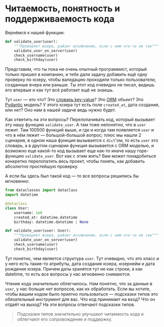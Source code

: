 # Читаемость, понятность и поддерживаемость кода

Вернёмся к нашей функции:

```python
def validate_user(user):
    """Проверяет юзера, райзит исключение, если с ним что-то не так"""
    validate_user_on_server(user)
    check_username(user)
    check_birthday(user)
```

Представим, что ты пока не очень опытный программист, который только пришел в компанию, и тебе дали задачу добавить ещё одну проверку по юзеру, чтобы валидацию проходили только пользователи, созданные вчера или раньше. Ты этот код очевидно не писал, видишь его впервые и как тут всё работает ещё не знаешь.

Тут `user` — это что? Это [словарь key-value](https://docs.python.org/3/tutorial/datastructures.html#dictionaries)? Это [ORM](https://ru.wikipedia.org/wiki/ORM) объект? Это [Pydantic](https://pydantic-docs.helpmanual.io/) модель? У этого юзера тут есть поле `created_at`, дата создания, или нет? Оно нам в нашей задаче ведь нужно будет.

Как ответить на эти вопросы? Перелопачивать код, который вызывает эту нашу функцию `validate_user`. А там тоже непонятно, что в `user` лежит. Там 100500 функций выше, и где и когда там появляется `user` и что в нём лежит — большой-большой вопрос; плюс мы нашли 2 сценария, в одном наша функция вызывается с `dict`'ом, то есть `user` это словарь, а в другом сценарии функция вызывается с ORM моделью, и возможно еще какой-то код вызывает еще как-то иначе нашу горе-функцию `validate_user`. Вот как с этим жить? Вам может понадобиться конкретно перелопатить весь проект, чтобы понять, как добавить абсолютно простейшую проверку.

А если бы здесь был такой код — то все вопросы решились бы мгновенно:

```python
from dataclasses import dataclass
import datetime

@dataclass
class User:
    username: int
    created_at: datetime.datetime
    birthday: datetime.datetime | None

def validate_user(user: User):
    """Проверяет юзера, райзит исключение, если с ним что-то не так"""
    validate_user_on_server(user)
    check_username(user)
    check_birthday(user)
```

Тут понятно, чем является структура `user`. Тут очевидно, что это класс и у него есть такие-то атрибуты, дата создания юзера, юзернейм и дата рождения юзера. Причем даты хранятся тут не как строки, а как datetime, то есть все вопросы у нас мгновенно снимаются.

Чтение кода значительно облегчилось. Нам понятно, что за данные в `user`, у нас больше нет вопросов, как их обработать. Если вы хотите, чтобы вашим кодом было приятно пользоваться — подсказки типов это обязательный инструмент для вас. Что код принимает на вход? Что он отдаёт на выход? На эти вопросы отвечают подсказки типов.

> Подсказки типов значительно улучшают читаемость кода и облегчают его сопровождение и поддержку.
